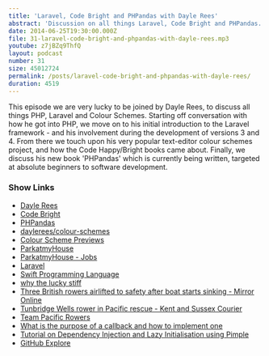 ```yaml
---
title: 'Laravel, Code Bright and PHPandas with Dayle Rees'
abstract: 'Discussion on all things Laravel, Code Bright and PHPandas.'
date: 2014-06-25T19:30:00.000Z
file: 31-laravel-code-bright-and-phpandas-with-dayle-rees.mp3
youtube: z7jBZq9ThfQ
layout: podcast
number: 31
size: 45012724
permalink: /posts/laravel-code-bright-and-phpandas-with-dayle-rees/
duration: 4519
---
```


This episode we are very lucky to be joined by Dayle Rees, to discuss all things PHP, Laravel and Colour Schemes.
Starting off conversation with how he got into PHP, we move on to his initial introduction to the Laravel framework - and his involvement during the development of versions 3 and 4.
From there we touch upon his very popular text-editor colour schemes project, and how the Code Happy/Bright books came about.
Finally, we discuss his new book 'PHPandas' which is currently being written, targeted at absolute beginners to software development.

### Show Links

- [Dayle Rees](http://daylerees.com/)
- [Code Bright](https://leanpub.com/codebright)
- [PHPandas](https://leanpub.com/phpandas)
- [daylerees/colour-schemes](https://github.com/daylerees/colour-schemes)
- [Colour Scheme Previews](http://daylerees.github.io/)
- [ParkatmyHouse](https://www.parkatmyhouse.com/)
- [ParkatmyHouse - Jobs](https://www.parkatmyhouse.com/about/jobs/)
- [Laravel](http://laravel.com/)
- [Swift Programming Language](https://developer.apple.com/swift/)
- [why the lucky stiff](http://en.wikipedia.org/wiki/Why_the_lucky_stiff)
- [Three British rowers airlifted to safety after boat starts sinking - Mirror Online](http://www.mirror.co.uk/news/world-news/great-pacific-race-three-british-3738363)
- [Tunbridge Wells rower in Pacific rescue - Kent and Sussex Courier](http://www.courier.co.uk/Tunbridge-rower-Pacific-rescue-operation/story-21273430-detail/story.html)
- [Team Pacific Rowers](http://pacificrowers.com/)
- [What is the purpose of a callback and how to implement one](http://michaelbudd.org/tutorials/view/29/what-is-the-purpose-of-a-callback-and-how-to-implement-one)
- [Tutorial on Dependency Injection and Lazy Initialisation using Pimple](http://michaelbudd.org/tutorials/view/27/tutorial-on-dependcy-injection-and-lazy-initialisation-using-pimple)
- [GitHub Explore](https://github.com/explore)
